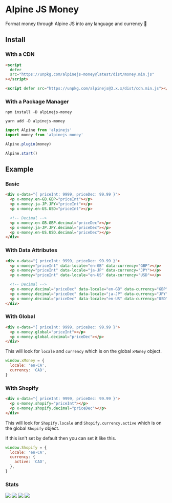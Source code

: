 # Alpine JS Money

Format money through Alpine JS into any language and currency 💸

## Install

### With a CDN

```html
<script
  defer
  src="https://unpkg.com/alpinejs-money@latest/dist/money.min.js"
></script>

<script defer src="https://unpkg.com/alpinejs@3.x.x/dist/cdn.min.js"></script>
```

### With a Package Manager

```shell
npm install -D alpinejs-money

yarn add -D alpinejs-money
```

```js
import Alpine from 'alpinejs'
import money from 'alpinejs-money'

Alpine.plugin(money)

Alpine.start()
```

## Example

### Basic

```html
<div x-data="{ priceInt: 9999, priceDec: 99.99 }">
  <p x-money.en-GB.GBP="priceInt"></p>
  <p x-money.ja-JP.JPY="priceInt"></p>
  <p x-money.en-US.USD="priceInt"></p>

  <!-- Decimal -->
  <p x-money.en-GB.GBP.decimal="priceDec"></p>
  <p x-money.ja-JP.JPY.decimal="priceDec"></p>
  <p x-money.en-US.USD.decimal="priceDec"></p>
</div>
```

### With Data Attributes

```html
<div x-data="{ priceInt: 9999, priceDec: 99.99 }">
  <p x-money="priceInt" data-locale="en-GB" data-currency="GBP"></p>
  <p x-money="priceInt" data-locale="ja-JP" data-currency="JPY"></p>
  <p x-money="priceInt" data-locale="en-US" data-currency="USD"></p>

  <!-- Decimal -->
  <p x-money.decimal="priceDec" data-locale="en-GB" data-currency="GBP"></p>
  <p x-money.decimal="priceDec" data-locale="ja-JP" data-currency="JPY"></p>
  <p x-money.decimal="priceDec" data-locale="en-US" data-currency="USD"></p>
</div>
```

### With Global

```html
<div x-data="{ priceInt: 9999, priceDec: 99.99 }">
  <p x-money.global="priceInt"></p>
  <p x-money.global.decimal="priceDec"></p>
</div>
```

This will look for `locale` and `currency` which is on the global `xMoney`
object.

```js
window.xMoney = {
  locale: 'en-CA',
  currency: 'CAD',
}
```

### With Shopify

```html
<div x-data="{ priceInt: 9999, priceDec: 99.99 }">
  <p x-money.shopify="priceInt"></p>
  <p x-money.shopify.decimal="priceDec"></p>
</div>
```

This will look for `Shopify.locale` and `Shopify.currency.active` which is on
the global `Shopify` object.

If this isn't set by default then you can set it like this.

```js
window.Shopify = {
  locale: 'en-CA',
  currency: {
    active: 'CAD',
  },
}
```

### Stats

![](https://img.shields.io/bundlephobia/min/alpinejs-money)
![](https://img.shields.io/npm/v/alpinejs-money)
![](https://img.shields.io/npm/dt/alpinejs-money)
![](https://img.shields.io/github/license/markmead/alpinejs-money)
